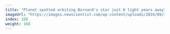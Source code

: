```yaml
---
title: "Planet spotted orbiting Barnard's star just 6 light years away"
imageUrl: "https://images.newscientist.com/wp-content/uploads/2024/09/30153759/SEI_223877148.jpg?width=788"
index: 168
weight: 168
---
```

